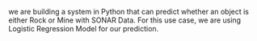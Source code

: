 we are building a system in Python that can predict whether an object is either Rock or Mine with SONAR Data. For this use case, we are using Logistic Regression Model for our prediction.
